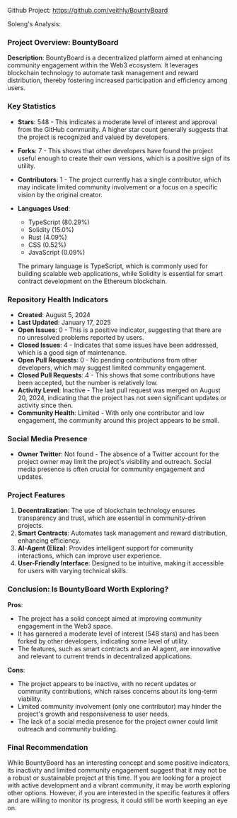 Github Project: https://github.com/veithly/BountyBoard

Soleng's Analysis:

### Project Overview: BountyBoard

**Description**: BountyBoard is a decentralized platform aimed at enhancing community engagement within the Web3 ecosystem. It leverages blockchain technology to automate task management and reward distribution, thereby fostering increased participation and efficiency among users.

### Key Statistics

- **Stars**: 548 - This indicates a moderate level of interest and approval from the GitHub community. A higher star count generally suggests that the project is recognized and valued by developers.
- **Forks**: 7 - This shows that other developers have found the project useful enough to create their own versions, which is a positive sign of its utility.
- **Contributors**: 1 - The project currently has a single contributor, which may indicate limited community involvement or a focus on a specific vision by the original creator.
- **Languages Used**: 
  - TypeScript (80.29%)
  - Solidity (15.0%)
  - Rust (4.09%)
  - CSS (0.52%)
  - JavaScript (0.09%)
  
  The primary language is TypeScript, which is commonly used for building scalable web applications, while Solidity is essential for smart contract development on the Ethereum blockchain.

### Repository Health Indicators

- **Created**: August 5, 2024
- **Last Updated**: January 17, 2025
- **Open Issues**: 0 - This is a positive indicator, suggesting that there are no unresolved problems reported by users.
- **Closed Issues**: 4 - Indicates that some issues have been addressed, which is a good sign of maintenance.
- **Open Pull Requests**: 0 - No pending contributions from other developers, which may suggest limited community engagement.
- **Closed Pull Requests**: 4 - This shows that some contributions have been accepted, but the number is relatively low.
- **Activity Level**: Inactive - The last pull request was merged on August 20, 2024, indicating that the project has not seen significant updates or activity since then.
- **Community Health**: Limited - With only one contributor and low engagement, the community around this project appears to be small.

### Social Media Presence

- **Owner Twitter**: Not found - The absence of a Twitter account for the project owner may limit the project's visibility and outreach. Social media presence is often crucial for community engagement and updates.

### Project Features

1. **Decentralization**: The use of blockchain technology ensures transparency and trust, which are essential in community-driven projects.
2. **Smart Contracts**: Automates task management and reward distribution, enhancing efficiency.
3. **AI-Agent (Eliza)**: Provides intelligent support for community interactions, which can improve user experience.
4. **User-Friendly Interface**: Designed to be intuitive, making it accessible for users with varying technical skills.

### Conclusion: Is BountyBoard Worth Exploring?

**Pros**:
- The project has a solid concept aimed at improving community engagement in the Web3 space.
- It has garnered a moderate level of interest (548 stars) and has been forked by other developers, indicating some level of utility.
- The features, such as smart contracts and an AI agent, are innovative and relevant to current trends in decentralized applications.

**Cons**:
- The project appears to be inactive, with no recent updates or community contributions, which raises concerns about its long-term viability.
- Limited community involvement (only one contributor) may hinder the project's growth and responsiveness to user needs.
- The lack of a social media presence for the project owner could limit outreach and community building.

### Final Recommendation

While BountyBoard has an interesting concept and some positive indicators, its inactivity and limited community engagement suggest that it may not be a robust or sustainable project at this time. If you are looking for a project with active development and a vibrant community, it may be worth exploring other options. However, if you are interested in the specific features it offers and are willing to monitor its progress, it could still be worth keeping an eye on.